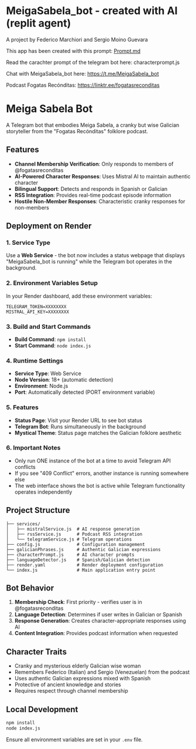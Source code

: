 # MeigaSabela_bot - created with AI (replit agent)
A project by Federico Marchiori and Sergio Moino Guevara

This app has been created with this prompt: [Prompt.md](https://github.com/FogatasReconditas/MeigaSabela_bot/blob/main/Prompt.md)

Read the carachter prompt of the telegram bot here: characterprompt.js

Chat with MeigaSabela_bot here: https://t.me/MeigaSabela_bot

Podcast Fogatas Recónditas: https://linktr.ee/fogatasreconditas



# Meiga Sabela Bot

A Telegram bot that embodies Meiga Sabela, a cranky but wise Galician storyteller from the "Fogatas Recónditas" folklore podcast.

## Features

- **Channel Membership Verification**: Only responds to members of @fogatasreconditas
- **AI-Powered Character Responses**: Uses Mistral AI to maintain authentic character
- **Bilingual Support**: Detects and responds in Spanish or Galician
- **RSS Integration**: Provides real-time podcast episode information
- **Hostile Non-Member Responses**: Characteristic cranky responses for non-members

## Deployment on Render

### 1. Service Type
Use a **Web Service** - the bot now includes a status webpage that displays "MeigaSabela_bot is running" while the Telegram bot operates in the background.

### 2. Environment Variables Setup

In your Render dashboard, add these environment variables:

```
TELEGRAM_TOKEN=XXXXXXXX
MISTRAL_API_KEY=XXXXXXXX
```

### 3. Build and Start Commands

- **Build Command**: `npm install`
- **Start Command**: `node index.js`

### 4. Runtime Settings

- **Service Type**: Web Service
- **Node Version**: 18+ (automatic detection)
- **Environment**: Node.js
- **Port**: Automatically detected (PORT environment variable)

### 5. Features

- **Status Page**: Visit your Render URL to see bot status
- **Telegram Bot**: Runs simultaneously in the background
- **Mystical Theme**: Status page matches the Galician folklore aesthetic

### 6. Important Notes

- Only run ONE instance of the bot at a time to avoid Telegram API conflicts
- If you see "409 Conflict" errors, another instance is running somewhere else
- The web interface shows the bot is active while Telegram functionality operates independently

## Project Structure

```
├── services/
│   ├── mistralService.js  # AI response generation
│   ├── rssService.js      # Podcast RSS integration
│   └── telegramService.js # Telegram operations
├── config.js              # Configuration management
├── galicianPhrases.js     # Authentic Galician expressions
├── characterPrompt.js     # AI character prompts
├── languageDetector.js    # Spanish/Galician detection
├── render.yaml            # Render deployment configuration
└── index.js               # Main application entry point
```

## Bot Behavior

1. **Membership Check**: First priority - verifies user is in @fogatasreconditas
2. **Language Detection**: Determines if user writes in Galician or Spanish
3. **Response Generation**: Creates character-appropriate responses using AI
4. **Content Integration**: Provides podcast information when requested

## Character Traits

- Cranky and mysterious elderly Galician wise woman
- Remembers Federico (Italian) and Sergio (Venezuelan) from the podcast
- Uses authentic Galician expressions mixed with Spanish
- Protective of ancient knowledge and stories
- Requires respect through channel membership

## Local Development

```bash
npm install
node index.js
```

Ensure all environment variables are set in your `.env` file.
